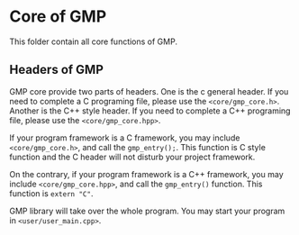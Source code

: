 # Core of GMP

This folder contain all core functions of GMP.



## Headers of GMP

GMP core provide two parts of headers. 
One is the c general header. If you need to complete a C programing file, please use the `<core/gmp_core.h>`. 
Another is the C++ style header. If you need to complete a C++ programing file, please use the `<core/gmp_core.hpp>`.

If your program framework is a C framework, you may include `<core/gmp_core.h>`, and call the `gmp_entry();`. 
This function is C style function and the C header will not disturb your project framework.

On the contrary, if your program framework is a C++ framework, you may include `<core/gmp_core.hpp>`, and call the `gmp_entry()` function. This function is `extern "C"`.

GMP library will take over the whole program. You may start your program in `<user/user_main.cpp>`.
